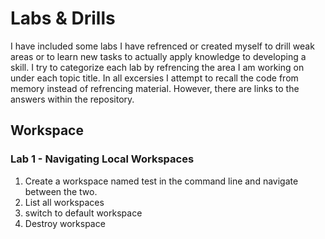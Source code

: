 # Labs & Drills

I have included some labs I have refrenced or created myself to drill weak areas or to learn new tasks to actually apply knowledge to developing a skill. 
I try to categorize each lab by refrencing the area I am working on under each topic title. In all excersies I attempt to recall the code from memory instead of refrencing material.
However, there are links to the answers within the repository.

## Workspace
### Lab 1 - Navigating Local Workspaces 
1. Create a workspace named test in the command line and navigate between the two.
2. List all workspaces
3. switch to default workspace
4. Destroy workspace
